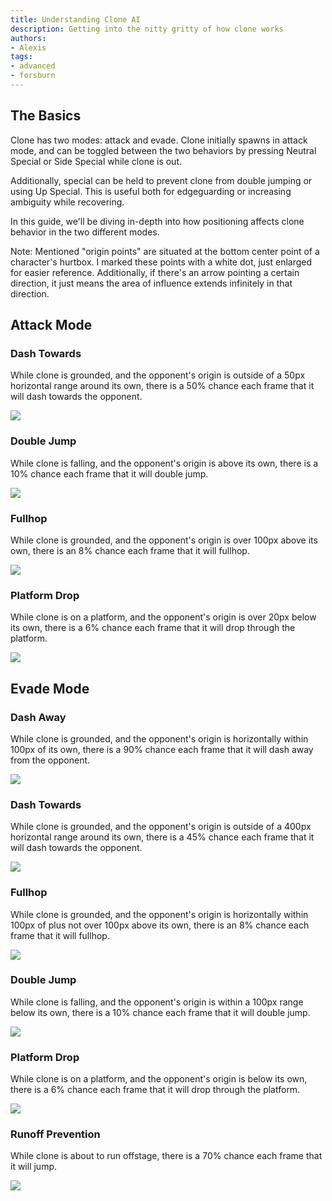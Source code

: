 ```yaml
---
title: Understanding Clone AI
description: Getting into the nitty gritty of how clone works
authors:
- Alexis
tags:
- advanced
- forsburn
---
```


## The Basics

Clone has two modes: attack and evade. Clone initially spawns in attack mode, and can be toggled between the two behaviors by pressing Neutral Special or Side Special while clone is out.

Additionally, special can be held to prevent clone from double jumping or using Up Special. This is useful both for edgeguarding or increasing ambiguity while recovering.

In this guide, we'll be diving in-depth into how positioning affects clone behavior in the two different modes.

Note: Mentioned "origin points" are situated at the bottom center point of a character's hurtbox. I marked these points with a white dot, just enlarged for easier reference. Additionally, if there's an arrow pointing a certain direction, it just means the area of influence extends infinitely in that direction.

## Attack Mode

### Dash Towards

While clone is grounded, and the opponent's origin is outside of a 50px horizontal range around its own, there is a 50% chance each frame that it will dash towards the opponent.

![](attack-dash-towards.png)

### Double Jump

While clone is falling, and the opponent's origin is above its own, there is a 10% chance each frame that it will double jump.

![](attack-double-jump.png)

### Fullhop

While clone is grounded, and the opponent's origin is over 100px above its own, there is an 8% chance each frame that it will fullhop.

![](attack-fullhop.png)

### Platform Drop

While clone is on a platform, and the opponent's origin is over 20px below its own, there is a 6% chance each frame that it will drop through the platform.

![](attack-platdrop.png)

## Evade Mode

### Dash Away

While clone is grounded, and the opponent's origin is horizontally within 100px of its own, there is a 90% chance each frame that it will dash away from the opponent.

![](evade-dash-away.png)

### Dash Towards

While clone is grounded, and the opponent's origin is outside of a 400px horizontal range around its own, there is a 45% chance each frame that it will dash towards the opponent.

![](evade-dash-towards.png)

### Fullhop

While clone is grounded, and the opponent's origin is horizontally within 100px of plus not over 100px above its own, there is an 8% chance each frame that it will fullhop.

![](evade-fullhop.png)

### Double Jump

While clone is falling, and the opponent's origin is within a 100px range below its own, there is a 10% chance each frame that it will double jump.

![](evade-double-jump.png)

### Platform Drop

While clone is on a platform, and the opponent's origin is below its own, there is a 6% chance each frame that it will drop through the platform.

![](evade-platform-drop.png)

### Runoff Prevention

While clone is about to run offstage, there is a 70% chance each frame that it will jump.

![](evade-runoff-prevention.png)
